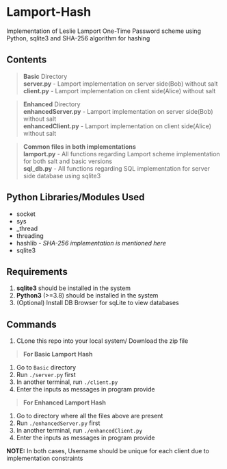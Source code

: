 # Lamport-Hash
Implementation of Leslie Lamport One-Time Password scheme using Python, sqlite3 and SHA-256 algorithm for hashing

## Contents
> **Basic** Directory  
**server.py** - Lamport implementation on server side(Bob) without salt  
**client.py** - Lamport implementation on client side(Alice) without salt

>**Enhanced** Directory  
**enhancedServer.py** - Lamport implementation on server side(Bob) without salt  
**enhancedClient.py** - Lamport implementation on client side(Alice) without salt 

>**Common files in both implementations**  
**lamport.py** - All functions regarding Lamport scheme implementation for both salt and basic versions  
**sql_db.py** - All functions regarding SQL implementation for server side database using sqlite3 

## Python Libraries/Modules Used
- socket
- sys
- _thread
- threading
- hashlib - *SHA-256 implementation is mentioned here* 
- sqlite3
 
## Requirements
1. **sqlite3** should be installed in the system
2. **Python3** (>=3.8) should be installed in the system
3. (Optional) Install DB Browser for sqLite to view databases  
   
## Commands
1. CLone this repo into your local system/ Download the zip file
> **For Basic Lamport Hash**
 1. Go to `Basic` directory
 2. Run `./server.py` first
 3. In another terminal, run `./client.py`
 4. Enter the inputs as messages in program provide

> **For Enhanced Lamport Hash**
1. Go to directory where all the files above are present
2. Run `./enhancedServer.py` first
3. In another terminal, run `./enhancedClient.py`
4. Enter the inputs as messages in program provide

**NOTE:** In both cases, Username should be unique for each client due to implementation constraints
